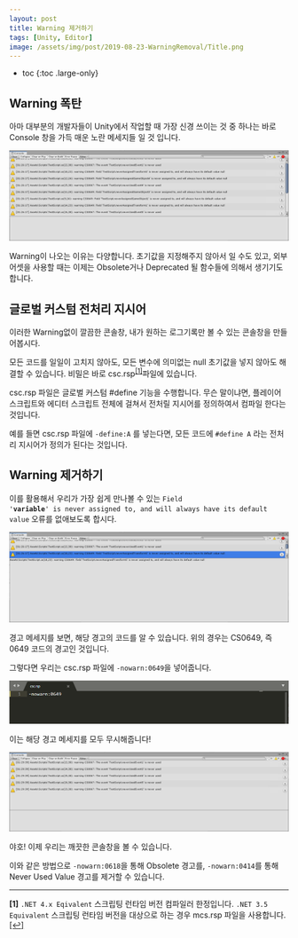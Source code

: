 ```yaml
---
layout: post
title: Warning 제거하기
tags: [Unity, Editor]
image: /assets/img/post/2019-08-23-WarningRemoval/Title.png
---
```


* toc
{:toc .large-only}

## Warning 폭탄

아마 대부분의 개발자들이 Unity에서 작업할 때 가장 신경 쓰이는 것 중 하나는 바로 Console 창을 가득 매운 노란 메세지들 일 것 입니다. 

![Warnings](/assets/img/post/2019-08-23-WarningRemoval/Warnings.png "Warnings")

Warning이 나오는 이유는 다양합니다. 초기값을 지정해주지 않아서 일 수도 있고, 외부 어셋을 사용할 때는 이제는 Obsolete거나 Deprecated 될 함수들에 의해서 생기기도 합니다. 

## 글로벌 커스텀 전처리 지시어

이러한 Warning없이 깔끔한 콘솔창, 내가 원하는 로그기록만 볼 수 있는 콘솔창을 만들어봅시다. 

모든 코드를 일일이 고치지 않아도, 모든 변수에 의미없는 null 초기값을 넣지 않아도 해결할 수 있습니다. 비밀은 바로 csc.rsp<sup id="a1">[[1]](#f1)</sup>파일에 있습니다. 

csc.rsp 파일은 글로벌 커스텀 #define 기능을 수행합니다. 무슨 말이냐면, 플레이어 스크립트와 에디터 스크립트 전체에 걸쳐서 전처릴 지시어를 정의하여서 컴파일 한다는 것입니다. 

예를 들면 csc.rsp 파일에 `-define:A` 를 넣는다면, 모든 코드에 `#define A` 라는 전처리 지시어가 정의가 된다는 것입니다. 

## Warning 제거하기

이를 활용해서 우리가 가장 쉽게 만나볼 수 있는 <code>Field '<b>variable</b>' is never assigned to, and will always have its default value</code> 오류를 없애보도록 합시다. 

![Sample Warning](/assets/img/post/2019-08-23-WarningRemoval/SampleWarning.png "Sample Warning")

경고 메세지를 보면, 해당 경고의 코드를 알 수 있습니다. 위의 경우는 CS0649, 즉 0649 코드의 경고인 것입니다. 

그렇다면 우리는 csc.rsp 파일에 `-nowarn:0649`을 넣어줍니다. 

![Csc](/assets/img/post/2019-08-23-WarningRemoval/csc.png "CSC File")

이는 해당 경고 메세지를 모두 무시해줍니다! 

![Clean Console](/assets/img/post/2019-08-23-WarningRemoval/CleanConsole.png "Clean Console")

야호! 이제 우리는 깨끗한 콘솔창을 볼 수 있습니다. 

이와 같은 방법으로 `-nowarn:0618`을 통해 Obsolete 경고를, `-nowarn:0414`를 통해 Never Used Value 경고를 제거할 수 있습니다. 

***

<b id="f1">[1]</b> `.NET 4.x Eqivalent` 스크립팅 런타임 버전 컴파일러 한정입니다. `.NET 3.5 Equivalent` 스크립팅 런타임 버전을 대상으로 하는 경우 mcs.rsp 파일을 사용합니다. [[↩]](#a1)
